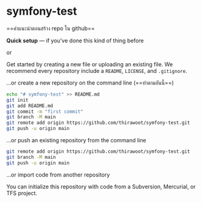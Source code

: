 # symfony-test

==คำแนะนำตอนสร้าง repo ใน github==

**Quick setup** — if you’ve done this kind of thing before

or

Get started by creating a new file or uploading an existing file. We recommend every repository include a `README`, `LICENSE`, and `.gitignore`.

…or create a new repository on the command line
(==ทำตามอันนี้==)
```bash
echo "# symfony-test" >> README.md
git init
git add README.md
git commit -m "first commit"
git branch -M main
git remote add origin https://github.com/thirawoot/symfony-test.git
git push -u origin main
```

…or push an existing repository from the command line

```bash
git remote add origin https://github.com/thirawoot/symfony-test.git
git branch -M main
git push -u origin main
```

…or import code from another repository

You can initialize this repository with code from a Subversion, Mercurial, or TFS project.
